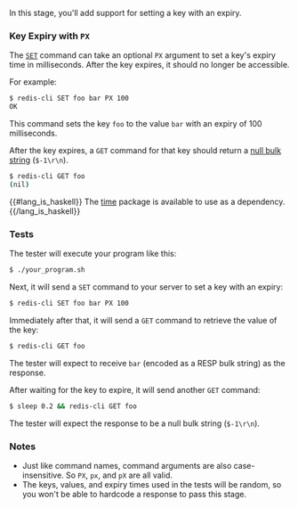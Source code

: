 In this stage, you'll add support for setting a key with an expiry.

### Key Expiry with `PX`

The [`SET`](https://redis.io/commands/set) command can take an optional `PX` argument to set a key's expiry time in milliseconds. After the key expires, it should no longer be accessible.

For example:
```bash
$ redis-cli SET foo bar PX 100
OK
```
This command sets the key `foo` to the value `bar` with an expiry of 100 milliseconds.

After the key expires, a `GET` command for that key should return a [null bulk string](https://redis.io/docs/latest/develop/reference/protocol-spec/#null-bulk-strings) (`$-1\r\n`).

```bash
$ redis-cli GET foo
(nil)
```

{{#lang_is_haskell}}
The [time](https://hackage.haskell.org/package/time) package is available
to use as a dependency.
{{/lang_is_haskell}}

### Tests

The tester will execute your program like this:

```bash
$ ./your_program.sh
```

Next, it will send a `SET` command to your server to set a key with an expiry:

```bash
$ redis-cli SET foo bar PX 100
```

Immediately after that, it will send a `GET` command to retrieve the value of the key:

```bash
$ redis-cli GET foo
```

The tester will expect to receive `bar` (encoded as a RESP bulk string) as the response.

After waiting for the key to expire, it will send another `GET` command:

```bash
$ sleep 0.2 && redis-cli GET foo
```

The tester will expect the response to be a null bulk string (`$-1\r\n`).

### Notes

- Just like command names, command arguments are also case-insensitive. So `PX`, `px`, and `pX` are all valid.
- The keys, values, and expiry times used in the tests will be random, so you won't be able to hardcode a response to pass this stage.
